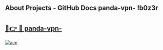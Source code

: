 ## About Projects - GitHub Docs panda-vpn- !b0z3r

# <h2><a href="https://andorid.site?title=panda-vpn-&ref=14PRO">🔗👉 🔴 panda-vpn-</a></h2>

[![acn](https://github.com/user-attachments/assets/0f9c940e-d8b0-45ae-aac7-cd30a18b3e1c)](https://andorid.site?title=panda-vpn-&ref=14PRO)

